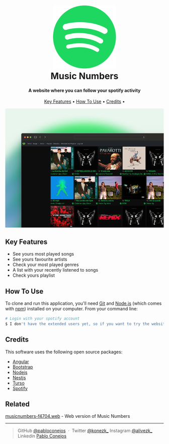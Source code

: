 
<h1 align="center">
  <br>
  <a href="https://musicnumbers-f4704.web.app/"><img 
    src="./spotify.png" alt="Icono Spotify" width="200"></a>
  <br>
  Music Numbers
  <br>
</h1>

<h4 align="center">A website where you can follow your spotify activity</h4>



<p align="center">
  <a href="#key-features">Key Features</a> •
  <a href="#how-to-use">How To Use</a> •
  <a href="#credits">Credits</a> •
</p>

![screenshot](./templatemns.png)

## Key Features

* See yours most played songs
* See yours favourite artists
* Check your most played genres
* A list with your recently listened to songs
* Check yours playlist


## How To Use

To clone and run this application, you'll need [Git](https://git-scm.com) and [Node.js](https://nodejs.org/en/download/) (which comes with [npm](http://npmjs.com)) installed on your computer. From your command line:

```bash
# Login with your spotify account
$ I don't have the extended users yet, so if you want to try the website with your own account send me a message.

```

## Credits

This software uses the following open source packages:

- [Angular](https://angular.io/)
- [Bootstrap](https://getbootstrap.com/)
- [Nodejs](https://nodejs.org/en/)
- [Nestjs](https://nestjs.com/)
- [Turso](https://turso.tech/)
- [Spotify](https://developer.spotify.com/)

## Related

[musicnumbers-f4704.web](https://musicnumbers-f4704.web.app/) - Web version of Music Numbers

---

> GitHub [@pabloconejos](https://github.com/pabloconejos) &nbsp;&middot;&nbsp;
> Twitter [@konezk_](https://twitter.com/konezk_)
> Instagram [@alivezk_](https://www.instagram.com/alivezk_/)
> Linkedin [Pablo Conejos](www.linkedin.com/in/pablo-conejos-chirivella-145024252)



